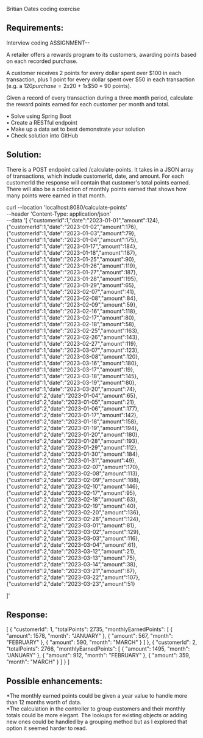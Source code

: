 Britian Oates coding exercise


## Requirements:
Interview coding ASSIGNMENT--

A retailer offers a rewards program to its customers, awarding points based on each recorded purchase.

A customer receives 2 points for every dollar spent over $100 in each transaction, plus 1 point for every dollar spent over $50 in each transaction
(e.g. a $120 purchase = 2x$20 + 1x$50 = 90 points).

Given a record of every transaction during a three month period, calculate the reward points earned for each customer per month and total.

• Solve using Spring Boot  
• Create a RESTful endpoint  
• Make up a data set to best demonstrate your solution  
• Check solution into GitHub



## Solution:

There is a POST endpoint called /calculate-points. It takes in a JSON array of transactions, which include customerId, date, and amount. For each customerId the response will contain that customer's total points earned. There will also be a collection of monthly points earned that shows how many points were earned in that month. 

curl --location 'localhost:8080/calculate-points' \
--header 'Content-Type: application/json' \
--data '[
{"customerId":1,"date":"2023-01-01","amount":124},
{"customerId":1,"date":"2023-01-02","amount":176},
{"customerId":1,"date":"2023-01-03","amount":79},
{"customerId":1,"date":"2023-01-04","amount":175},
{"customerId":1,"date":"2023-01-17","amount":184},
{"customerId":1,"date":"2023-01-18","amount":187},
{"customerId":1,"date":"2023-01-25","amount":90},
{"customerId":1,"date":"2023-01-26","amount":119},
{"customerId":1,"date":"2023-01-27","amount":187},
{"customerId":1,"date":"2023-01-28","amount":195},
{"customerId":1,"date":"2023-01-29","amount":65},
{"customerId":1,"date":"2023-02-07","amount":41},
{"customerId":1,"date":"2023-02-08","amount":84},
{"customerId":1,"date":"2023-02-09","amount":59},
{"customerId":1,"date":"2023-02-16","amount":118},
{"customerId":1,"date":"2023-02-17","amount":80},
{"customerId":1,"date":"2023-02-18","amount":58},
{"customerId":1,"date":"2023-02-25","amount":163},
{"customerId":1,"date":"2023-02-26","amount":143},
{"customerId":1,"date":"2023-02-27","amount":119},
{"customerId":1,"date":"2023-03-07","amount":123},
{"customerId":1,"date":"2023-03-08","amount":120},
{"customerId":1,"date":"2023-03-16","amount":180},
{"customerId":1,"date":"2023-03-17","amount":19},
{"customerId":1,"date":"2023-03-18","amount":145},
{"customerId":1,"date":"2023-03-19","amount":80},
{"customerId":1,"date":"2023-03-20","amount":74},
{"customerId":2,"date":"2023-01-04","amount":65},
{"customerId":2,"date":"2023-01-05","amount":21},
{"customerId":2,"date":"2023-01-06","amount":177},
{"customerId":2,"date":"2023-01-17","amount":142},
{"customerId":2,"date":"2023-01-18","amount":158},
{"customerId":2,"date":"2023-01-19","amount":194},
{"customerId":2,"date":"2023-01-20","amount":180},
{"customerId":2,"date":"2023-01-28","amount":193},
{"customerId":2,"date":"2023-01-29","amount":112},
{"customerId":2,"date":"2023-01-30","amount":184},
{"customerId":2,"date":"2023-01-31","amount":49},
{"customerId":2,"date":"2023-02-07","amount":170},
{"customerId":2,"date":"2023-02-08","amount":113},
{"customerId":2,"date":"2023-02-09","amount":188},
{"customerId":2,"date":"2023-02-10","amount":146},
{"customerId":2,"date":"2023-02-17","amount":95},
{"customerId":2,"date":"2023-02-18","amount":63},
{"customerId":2,"date":"2023-02-19","amount":40},
{"customerId":2,"date":"2023-02-20","amount":136},
{"customerId":2,"date":"2023-02-28","amount":124},
{"customerId":2,"date":"2023-03-01","amount":81},
{"customerId":2,"date":"2023-03-02","amount":129},
{"customerId":2,"date":"2023-03-03","amount":116},
{"customerId":2,"date":"2023-03-04","amount":61},
{"customerId":2,"date":"2023-03-12","amount":21},
{"customerId":2,"date":"2023-03-13","amount":75},
{"customerId":2,"date":"2023-03-14","amount":38},
{"customerId":2,"date":"2023-03-21","amount":87},
{"customerId":2,"date":"2023-03-22","amount":107},
{"customerId":2,"date":"2023-03-23","amount":51}

]'

## Response:
[
    {
        "customerId": 1,
        "totalPoints": 2735,
        "monthlyEarnedPoints": [
            {
                "amount": 1578,
                "month": "JANUARY"
            },
            {
                "amount": 567,
                "month": "FEBRUARY"
            },
            {
                "amount": 590,
                "month": "MARCH"
            }
        ]
    },
    {
        "customerId": 2,
        "totalPoints": 2766,
        "monthlyEarnedPoints": [
            {
                "amount": 1495,
                "month": "JANUARY"
            },
            {
                "amount": 912,
                "month": "FEBRUARY"
            },
            {
                "amount": 359,
                "month": "MARCH"
            }
        ]
    }
]



## Possible enhancements:
*The monthly earned points could be given a year value to handle more than 12 months worth of data.  
*The calculation in the controller to group customers and their monthly totals could be more elegant. The lookups for existing objects or adding new ones could be handled by a grouping method but as I explored that option it seemed harder to read.
